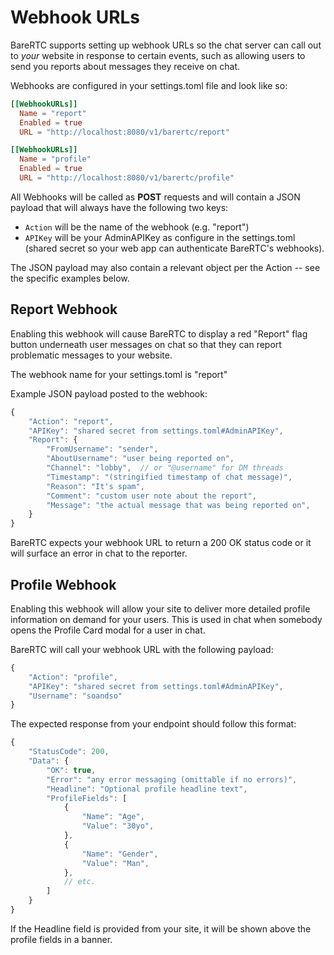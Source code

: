 # Webhook URLs

BareRTC supports setting up webhook URLs so the chat server can call out to _your_ website in response to certain events, such as allowing users to send you reports about messages they receive on chat.

Webhooks are configured in your settings.toml file and look like so:

```toml
[[WebhookURLs]]
  Name = "report"
  Enabled = true
  URL = "http://localhost:8080/v1/barertc/report"

[[WebhookURLs]]
  Name = "profile"
  Enabled = true
  URL = "http://localhost:8080/v1/barertc/profile"
```

All Webhooks will be called as **POST** requests and will contain a JSON payload that will always have the following two keys:

* `Action` will be the name of the webhook (e.g. "report")
* `APIKey` will be your AdminAPIKey as configure in the settings.toml (shared secret so your web app can authenticate BareRTC's webhooks).

The JSON payload may also contain a relevant object per the Action -- see the specific examples below.

## Report Webhook

Enabling this webhook will cause BareRTC to display a red "Report" flag button underneath user messages on chat so that they can report problematic messages to your website.

The webhook name for your settings.toml is "report"

Example JSON payload posted to the webhook:

```javascript
{
    "Action": "report",
    "APIKey": "shared secret from settings.toml#AdminAPIKey",
    "Report": {
        "FromUsername": "sender",
        "AboutUsername": "user being reported on",
        "Channel": "lobby",  // or "@username" for DM threads
        "Timestamp": "(stringified timestamp of chat message)",
        "Reason": "It's spam",
        "Comment": "custom user note about the report",
        "Message": "the actual message that was being reported on",
    }
}
```

BareRTC expects your webhook URL to return a 200 OK status code or it will surface an error in chat to the reporter.

## Profile Webhook

Enabling this webhook will allow your site to deliver more detailed profile information on demand for your users. This is used in chat when somebody opens the Profile Card modal for a user in chat.

BareRTC will call your webhook URL with the following payload:

```javascript
{
    "Action": "profile",
    "APIKey": "shared secret from settings.toml#AdminAPIKey",
    "Username": "soandso"
}
```

The expected response from your endpoint should follow this format:

```javascript
{
    "StatusCode": 200,
    "Data": {
        "OK": true,
        "Error": "any error messaging (omittable if no errors)",
        "Headline": "Optional profile headline text",
        "ProfileFields": [
            {
                "Name": "Age",
                "Value": "30yo",
            },
            {
                "Name": "Gender",
                "Value": "Man",
            },
            // etc.
        ]
    }
}
```

If the Headline field is provided from your site, it will be shown above the profile fields in a banner.